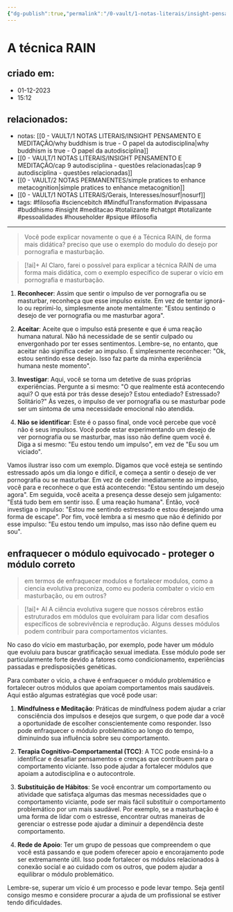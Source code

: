 ```yaml
---
{"dg-publish":true,"permalink":"/0-vault/1-notas-literais/insight-pensamento-e-meditacao/a-tecnica-rain/","tags":["filosofia","sciencebitch","MindfulTransformation","vipassana","buddhismo","insight","meditacao","totalizante","chatgpt","pessoalidades","householder","psique"],"dgHomeLink":true,"dgShowLocalGraph":true,"dgShowFileTree":true,"dgEnableSearch":true}
---
```


# A técnica RAIN

## criado em: 
- 01-12-2023
- 15:12
## relacionados:
- notas: [[0 - VAULT/1 NOTAS LITERAIS/INSIGHT PENSAMENTO E MEDITAÇÃO/why buddhism is true - O papel da autodisciplina\|why buddhism is true - O papel da autodisciplina]]
- [[0 - VAULT/1 NOTAS LITERAIS/INSIGHT PENSAMENTO E MEDITAÇÃO/cap 9 autodisciplina -  questões relacionadas\|cap 9 autodisciplina -  questões relacionadas]]
- [[0 - VAULT/2 NOTAS PERMANENTES/simple pratices to enhance metacognition\|simple pratices to enhance metacognition]]
- [[0 - VAULT/1 NOTAS LITERAIS/Gerais, Interesses/nosurf\|nosurf]]
- tags: #filosofia #sciencebitch #MindfulTransformation #vipassana 
#buddhismo #insight #meditacao #totalizante #chatgpt #totalizante #pessoalidades #householder #psique #filosofia
---

> Você pode explicar novamente o que é a Técnica RAIN, de forma mais didática? preciso que use o exemplo do modulo do desejo por pornografia e masturbação.


>[!ai]+ AI
> Claro, farei o possível para explicar a técnica RAIN de uma forma mais didática, com o exemplo específico de superar o vício em pornografia e masturbação.

1. **Reconhecer**: Assim que sentir o impulso de ver pornografia ou se masturbar, reconheça que esse impulso existe. Em vez de tentar ignorá-lo ou reprimi-lo, simplesmente anote mentalmente: "Estou sentindo o desejo de ver pornografia ou me masturbar agora".

2. **Aceitar**: Aceite que o impulso está presente e que é uma reação humana natural. Não há necessidade de se sentir culpado ou envergonhado por ter esses sentimentos. Lembre-se, no entanto, que aceitar não significa ceder ao impulso. É simplesmente reconhecer: "Ok, estou sentindo esse desejo. Isso faz parte da minha experiência humana neste momento".

3. **Investigar**: Aqui, você se torna um detetive de suas próprias experiências. Pergunte a si mesmo: "O que realmente está acontecendo aqui? O que está por trás desse desejo? Estou entediado? Estressado? Solitário?" Às vezes, o impulso de ver pornografia ou se masturbar pode ser um sintoma de uma necessidade emocional não atendida.

4. **Não se identificar**: Este é o passo final, onde você percebe que você não é seus impulsos. Você pode estar experimentando um desejo de ver pornografia ou se masturbar, mas isso não define quem você é. Diga a si mesmo: "Eu estou tendo um impulso", em vez de "Eu sou um viciado".

Vamos ilustrar isso com um exemplo. Digamos que você esteja se sentindo estressado após um dia longo e difícil, e começa a sentir o desejo de ver pornografia ou se masturbar. Em vez de ceder imediatamente ao impulso, você para e reconhece o que está acontecendo: "Estou sentindo um desejo agora". Em seguida, você aceita a presença desse desejo sem julgamento: "Está tudo bem em sentir isso. É uma reação humana". Então, você investiga o impulso: "Estou me sentindo estressado e estou desejando uma forma de escape". Por fim, você lembra a si mesmo que não é definido por esse impulso: "Eu estou tendo um impulso, mas isso não define quem eu sou".

## enfraquecer o módulo equivocado - proteger o módulo correto

> em termos de enfraquecer modulos e fortalecer modulos, como a ciencia evolutiva preconiza, como eu poderia combater o vicio em masturbação, ou em outros?

>[!ai]+ AI
>A ciência evolutiva sugere que nossos cérebros estão estruturados em módulos que evoluíram para lidar com desafios específicos de sobrevivência e reprodução. Alguns desses módulos podem contribuir para comportamentos viciantes.

No caso do vício em masturbação, por exemplo, pode haver um módulo que evoluiu para buscar gratificação sexual imediata. Esse módulo pode ser particularmente forte devido a fatores como condicionamento, experiências passadas e predisposições genéticas.

Para combater o vício, a chave é enfraquecer o módulo problemático e fortalecer outros módulos que apoiam comportamentos mais saudáveis. Aqui estão algumas estratégias que você pode usar:

1. **Mindfulness e Meditação**: Práticas de mindfulness podem ajudar a criar consciência dos impulsos e desejos que surgem, o que pode dar a você a oportunidade de escolher conscientemente como responder. Isso pode enfraquecer o módulo problemático ao longo do tempo, diminuindo sua influência sobre seu comportamento.

2. **Terapia Cognitivo-Comportamental (TCC)**: A TCC pode ensiná-lo a identificar e desafiar pensamentos e crenças que contribuem para o comportamento viciante. Isso pode ajudar a fortalecer módulos que apoiam a autodisciplina e o autocontrole.

3. **Substituição de Hábitos**: Se você encontrar um comportamento ou atividade que satisfaça algumas das mesmas necessidades que o comportamento viciante, pode ser mais fácil substituir o comportamento problemático por um mais saudável. Por exemplo, se a masturbação é uma forma de lidar com o estresse, encontrar outras maneiras de gerenciar o estresse pode ajudar a diminuir a dependência deste comportamento.

4. **Rede de Apoio**: Ter um grupo de pessoas que compreendem o que você está passando e que podem oferecer apoio e encorajamento pode ser extremamente útil. Isso pode fortalecer os módulos relacionados à conexão social e ao cuidado com os outros, que podem ajudar a equilibrar o módulo problemático.

Lembre-se, superar um vício é um processo e pode levar tempo. Seja gentil consigo mesmo e considere procurar a ajuda de um profissional se estiver tendo dificuldades.